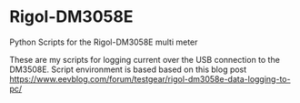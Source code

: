 # Rigol-DM3058E
Python Scripts for the Rigol-DM3058E multi meter

These are my scripts for logging current over the USB connection to the DM3508E.
Script environment is based based on this blog post https://www.eevblog.com/forum/testgear/rigol-dm3058e-data-logging-to-pc/

